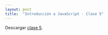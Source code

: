 ```yaml
---
layout: post
title:  "Introducción a JavaScript - Clase 5"
---
```


Descargar [clase 5][clase-5].

[clase-5]: /assets/clase5-js.zip
